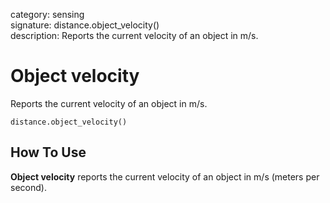category: sensing  
signature: distance.object_velocity()  
description: Reports the current velocity of an object in m/s.

# Object velocity

Reports the current velocity of an object in m/s.

```
distance.object_velocity()
```
## How To Use

**Object velocity** reports the current velocity of an object in m/s (meters per second).  
	
<advanced>
</advanced>
